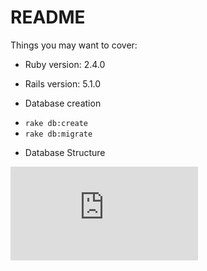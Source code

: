 # README

Things you may want to cover:

* Ruby version: 2.4.0

* Rails version: 5.1.0

* Database creation
-  `rake db:create`
-  `rake db:migrate`

* Database Structure

![erd](https://github.com/jphacks/TK_1720/blob/master/app/applicationServer/loverduck_app/erd.pdf)
